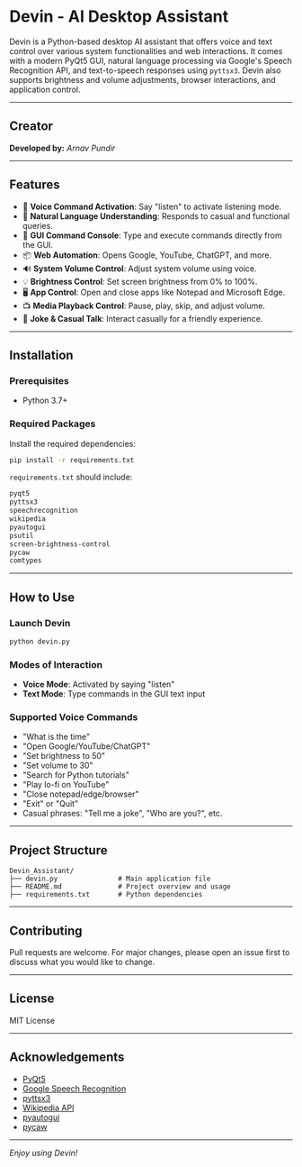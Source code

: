 # Devin - AI Desktop Assistant

Devin is a Python-based desktop AI assistant that offers voice and text control over various system functionalities and web interactions. It comes with a modern PyQt5 GUI, natural language processing via Google's Speech Recognition API, and text-to-speech responses using `pyttsx3`. Devin also supports brightness and volume adjustments, browser interactions, and application control.

---

## Creator
**Developed by:** *Arnav Pundir* 

---

## Features

- 🎤 **Voice Command Activation**: Say "listen" to activate listening mode.
- 🧠 **Natural Language Understanding**: Responds to casual and functional queries.
- 💬 **GUI Command Console**: Type and execute commands directly from the GUI.
- 📦 **Web Automation**: Opens Google, YouTube, ChatGPT, and more.
- 🔊 **System Volume Control**: Adjust system volume using voice.
- 💡 **Brightness Control**: Set screen brightness from 0% to 100%.
- 🖥 **App Control**: Open and close apps like Notepad and Microsoft Edge.
- 📺 **Media Playback Control**: Pause, play, skip, and adjust volume.
- 🤖 **Joke & Casual Talk**: Interact casually for a friendly experience.

---

## Installation

### Prerequisites
- Python 3.7+

### Required Packages
Install the required dependencies:

```bash
pip install -r requirements.txt
```

`requirements.txt` should include:
```txt
pyqt5
pyttsx3
speechrecognition
wikipedia
pyautogui
psutil
screen-brightness-control
pycaw
comtypes
```

---

## How to Use

### Launch Devin
```bash
python devin.py
```

### Modes of Interaction
- **Voice Mode**: Activated by saying "listen"
- **Text Mode**: Type commands in the GUI text input

### Supported Voice Commands
- "What is the time"
- "Open Google/YouTube/ChatGPT"
- "Set brightness to 50"
- "Set volume to 30"
- "Search for Python tutorials"
- "Play lo-fi on YouTube"
- "Close notepad/edge/browser"
- "Exit" or "Quit"
- Casual phrases: "Tell me a joke", "Who are you?", etc.

---

## Project Structure
```
Devin_Assistant/
├── devin.py               # Main application file
├── README.md              # Project overview and usage
├── requirements.txt       # Python dependencies
```

---

## Contributing
Pull requests are welcome. For major changes, please open an issue first to discuss what you would like to change.

---

## License
MIT License

---

## Acknowledgements
- [PyQt5](https://pypi.org/project/PyQt5/)
- [Google Speech Recognition](https://pypi.org/project/SpeechRecognition/)
- [pyttsx3](https://pypi.org/project/pyttsx3/)
- [Wikipedia API](https://pypi.org/project/wikipedia/)
- [pyautogui](https://pypi.org/project/PyAutoGUI/)
- [pycaw](https://github.com/AndreMiras/pycaw)

---

_Enjoy using Devin!_

